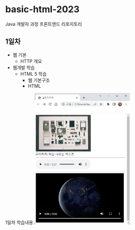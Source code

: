 # basic-html-2023
Java 개발자 과정 프론트앤드 리포지토리

## 1일차
- 웹 기본
    - HTTP 개요
- 웹개발 학습
    - HTML 5 학습
        - 웹 기본구조
        - HTML
    
1일차 학습내용
<img src = "https://raw.githubusercontent.com/juunu7/basic-html-2023/main/image/KakaoTalk_20230321_165255837.png" width="300">
    
